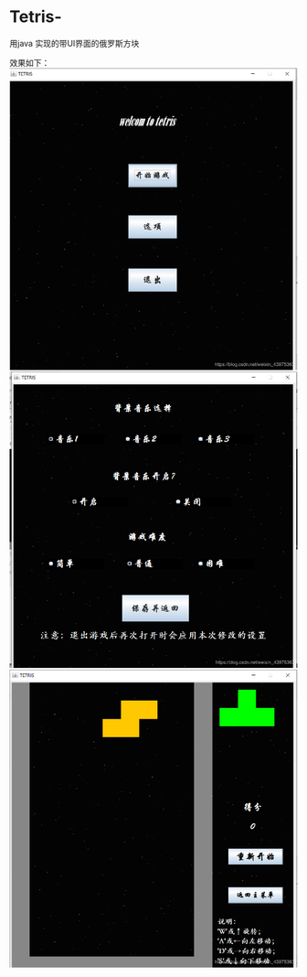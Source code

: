 # Tetris-
用java 实现的带UI界面的俄罗斯方块

效果如下：
![menu](https://github.com/WangXurun/Tetris-/blob/master/img/strat.png)
![settings](https://github.com/WangXurun/Tetris-/blob/master/img/setting.png)
![image](https://github.com/WangXurun/Tetris-/blob/master/img/playing.png)
